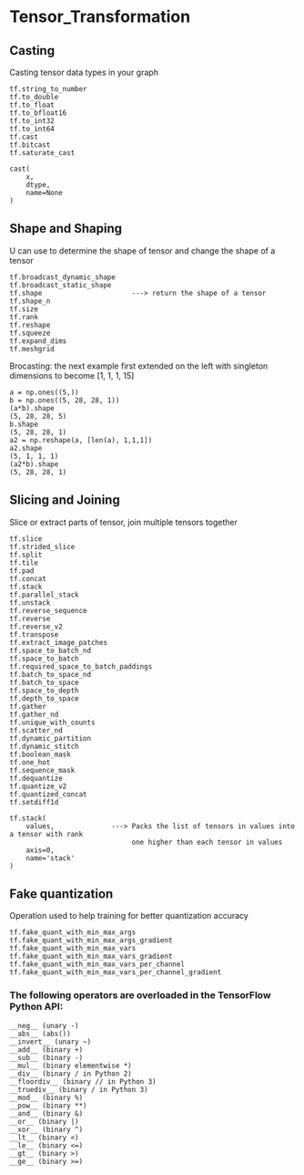 # Tensor_Transformation
## Casting
Casting tensor data types in your graph
```
tf.string_to_number
tf.to_double
tf.to_float
tf.to_bfloat16
tf.to_int32
tf.to_int64
tf.cast
tf.bitcast
tf.saturate_cast
```
```
cast(
    x,
    dtype,
    name=None
)
```
## Shape and Shaping
U can use to determine the shape of tensor and change the shape of a tensor
```
tf.broadcast_dynamic_shape
tf.broadcast_static_shape
tf.shape                      ---> return the shape of a tensor
tf.shape_n
tf.size
tf.rank
tf.reshape
tf.squeeze
tf.expand_dims
tf.meshgrid
```
Brocasting: the next example first extended on the left with singleton dimensions  to become \[1, 1, 1, 15\]
```
a = np.ones((5,))
b = np.ones((5, 28, 28, 1))
(a*b).shape
(5, 28, 28, 5)
b.shape
(5, 28, 28, 1)
a2 = np.reshape(a, [len(a), 1,1,1])
a2.shape
(5, 1, 1, 1)
(a2*b).shape
(5, 28, 28, 1)
```

## Slicing and Joining
Slice or extract parts of tensor, join multiple tensors together
```
tf.slice
tf.strided_slice
tf.split
tf.tile
tf.pad
tf.concat
tf.stack
tf.parallel_stack
tf.unstack
tf.reverse_sequence
tf.reverse
tf.reverse_v2
tf.transpose
tf.extract_image_patches
tf.space_to_batch_nd
tf.space_to_batch
tf.required_space_to_batch_paddings
tf.batch_to_space_nd
tf.batch_to_space
tf.space_to_depth
tf.depth_to_space
tf.gather
tf.gather_nd
tf.unique_with_counts
tf.scatter_nd
tf.dynamic_partition
tf.dynamic_stitch
tf.boolean_mask
tf.one_hot
tf.sequence_mask
tf.dequantize
tf.quantize_v2
tf.quantized_concat
tf.setdiff1d
```
```
tf.stack(
    values,              ---> Packs the list of tensors in values into a tensor with rank 
                              one higher than each tensor in values
    axis=0,
    name='stack'
)
```
## Fake quantization
Operation used to help training for better quantization accuracy
```
tf.fake_quant_with_min_max_args
tf.fake_quant_with_min_max_args_gradient
tf.fake_quant_with_min_max_vars
tf.fake_quant_with_min_max_vars_gradient
tf.fake_quant_with_min_max_vars_per_channel
tf.fake_quant_with_min_max_vars_per_channel_gradient

```


### The following operators are overloaded in the TensorFlow Python API:
```
__neg__ (unary -)
__abs__ (abs())
__invert__ (unary ~)
__add__ (binary +)
__sub__ (binary -)
__mul__ (binary elementwise *)
__div__ (binary / in Python 2)
__floordiv__ (binary // in Python 3)
__truediv__ (binary / in Python 3)
__mod__ (binary %)
__pow__ (binary **)
__and__ (binary &)
__or__ (binary |)
__xor__ (binary ^)
__lt__ (binary <)
__le__ (binary <=)
__gt__ (binary >)
__ge__ (binary >=)
```
